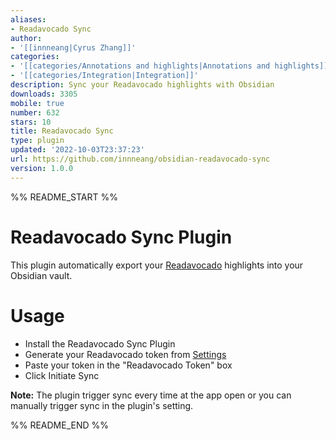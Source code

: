 ```yaml
---
aliases:
- Readavocado Sync
author:
- '[[innneang|Cyrus Zhang]]'
categories:
- '[[categories/Annotations and highlights|Annotations and highlights]]'
- '[[categories/Integration|Integration]]'
description: Sync your Readavocado highlights with Obsidian
downloads: 3305
mobile: true
number: 632
stars: 10
title: Readavocado Sync
type: plugin
updated: '2022-10-03T23:37:23'
url: https://github.com/innneang/obsidian-readavocado-sync
version: 1.0.0
---
```


%% README_START %%

# Readavocado Sync Plugin

This plugin automatically export your [Readavocado](https://readavocado.com) highlights into your Obsidian vault.

# Usage
- Install the Readavocado Sync Plugin
- Generate your Readavocado token from [Settings](https://readavocado.com/user)
- Paste your token in the "Readavocado Token" box
- Click Initiate Sync

**Note:** The plugin trigger sync every time at the app open or you can manually trigger sync in the plugin's setting.


%% README_END %%